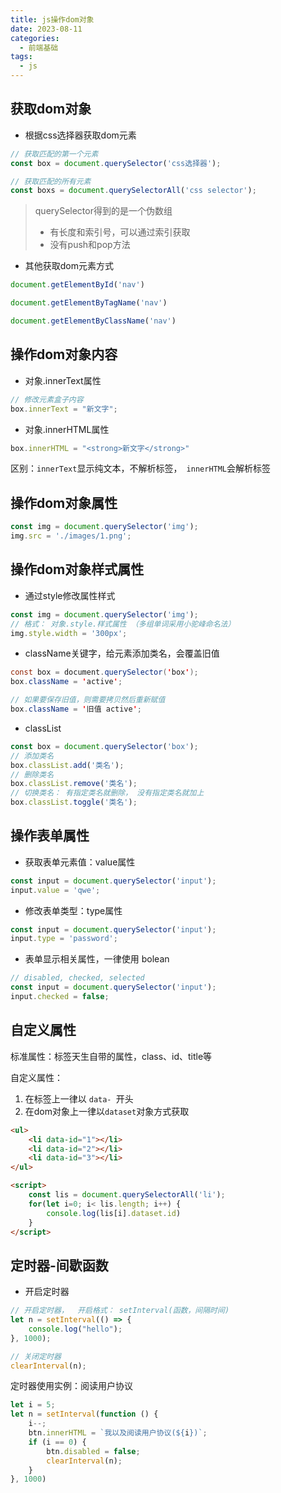```yaml
---
title: js操作dom对象
date: 2023-08-11
categories:
  - 前端基础
tags:
  - js
---
```


## 获取dom对象

* 根据css选择器获取dom元素

```js
// 获取匹配的第一个元素
const box = document.querySelector('css选择器');

// 获取匹配的所有元素
const boxs = document.querySelectorAll('css selector');
```

> querySelector得到的是一个伪数组
>
> * 有长度和索引号，可以通过索引获取
> * 没有push和pop方法

* 其他获取dom元素方式

```js
document.getElementById('nav')

document.getElementByTagName('nav')

document.getElementByClassName('nav')
```



## 操作dom对象内容

* 对象.innerText属性

```js
// 修改元素盒子内容
box.innerText = "新文字";
```

* 对象.innerHTML属性

```js
box.innerHTML = "<strong>新文字</strong>"
```



区别：`innerText`显示纯文本，不解析标签，` innerHTML`会解析标签



## 操作dom对象属性

```js
const img = document.querySelector('img');
img.src = './images/1.png';
```



## 操作dom对象样式属性

* 通过style修改属性样式

```js
const img = document.querySelector('img');
// 格式： 对象.style.样式属性 （多组单词采用小驼峰命名法）
img.style.width = '300px';
```

* className关键字，给元素添加类名，会覆盖旧值

```java
const box = document.querySelector('box');
box.className = 'active';

// 如果要保存旧值，则需要拷贝然后重新赋值
box.className = '旧值 active';
```

* classList

```js
const box = document.querySelector('box');
// 添加类名
box.classList.add('类名');
// 删除类名
box.classList.remove('类名');
// 切换类名： 有指定类名就删除， 没有指定类名就加上
box.classList.toggle('类名');
```



## 操作表单属性

* 获取表单元素值：value属性

```js
const input = document.querySelector('input');
input.value = 'qwe';
```

* 修改表单类型：type属性

```js
const input = document.querySelector('input');
input.type = 'password';
```

* 表单显示相关属性，一律使用 bolean

```js
// disabled, checked, selected
const input = document.querySelector('input');
input.checked = false;
```



## 自定义属性

标准属性：标签天生自带的属性，class、id、title等

自定义属性：

1. 在标签上一律以 `data- `开头
2. 在dom对象上一律以`dataset`对象方式获取



```html
<ul>
    <li data-id="1"></li>
    <li data-id="2"></li>
    <li data-id="3"></li>
</ul>

<script>
	const lis = document.querySelectorAll('li');
	for(let i=0; i< lis.length; i++) {
        console.log(lis[i].dataset.id)
    }
</script>
```



## 定时器-间歇函数

* 开启定时器

```js
// 开启定时器，  开启格式： setInterval(函数，间隔时间)
let n = setInterval(() => {
    console.log("hello");
}, 1000);

// 关闭定时器
clearInterval(n);
```



定时器使用实例：阅读用户协议

```js
let i = 5;
let n = setInterval(function () {
    i--;
    btn.innerHTML = `我以及阅读用户协议(${i})`;
    if (i == 0) {
        btn.disabled = false;
        clearInterval(n);
    }
}, 1000)
```


